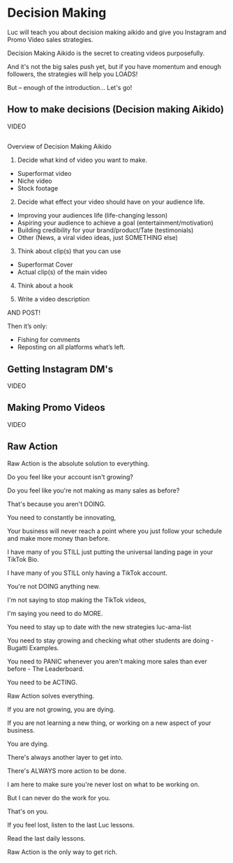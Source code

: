 # Decision Making

Luc will teach you about decision making aikido and give you Instagram and Promo Video sales strategies.

Decision Making Aikido is the secret to creating videos purposefully.

And it's not the big sales push yet, but if you have momentum and enough followers, the strategies will help you LOADS!

But – enough of the introduction... Let's go!

## How to make decisions (Decision making Aikido)

VIDEO

##

Overview of Decision Making Aikido

1. Decide what kind of video you want to make.

- Superformat video
- Niche video
- Stock footage

2. Decide what effect your video should have on your audience life.

- Improving your audiences life (life-changing lesson)
- Aspiring your audience to achieve a goal (entertainment/motivation)
- Building credibility for your brand/product/Tate (testimonials)
- Other (News, a viral video ideas, just SOMETHING else)

3. Think about clip(s) that you can use

- Superformat Cover
- Actual clip(s) of the main video

4. Think about a hook

5. Write a video description

AND POST!

Then it’s only:
- Fishing for comments
- Reposting on all platforms
what’s left.

## Getting Instagram DM's

VIDEO

## Making Promo Videos

VIDEO

## Raw Action
Raw Action is the absolute solution to everything.

Do you feel like your account isn't growing?

Do you feel like you're not making as many sales as before?

That's because you aren't DOING.

You need to constantly be innovating,

Your business will never reach a point where you just follow your schedule and make more money than before.

I have many of you STILL just putting the universal landing page in your TikTok Bio.

I have many of you STILL only having a TikTok account.

You're not DOING anything new.

I'm not saying to stop making the TikTok videos,

I'm saying you need to do MORE.

You need to stay up to date with the new strategies luc-ama-list

You need to stay growing and checking what other students are doing - Bugatti Examples.

You need to PANIC whenever you aren't making more sales than ever before - The Leaderboard.

You need to be ACTING.

Raw Action solves everything.

If you are not growing, you are dying.

If you are not learning a new thing, or working on a new aspect of your business.

You are dying.

There's always another layer to get into.

There's ALWAYS more action to be done.

I am here to make sure you're never lost on what to be working on.

But I can never do the work for you.

That's on you.

If you feel lost, listen to the last Luc lessons.

Read the last daily lessons.

Raw Action is the only way to get rich.